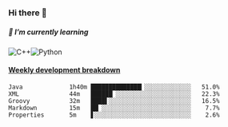 ### Hi there 👋

##### 🌱 I’m currently learning

![C++](https://img.shields.io/badge/-C++-00599C?style=flat-square&logo=c)![Python](https://img.shields.io/badge/-Python-black?style=flat-square&logo=Python)


<!-- waka-box start -->
#### <a href="https://gist.github.com/bf274261b4c8553e17fc709dfc3cfa97" target="_blank">Weekly development breakdown</a>
```text
Java        	 1h40m ██████████████▎░░░░░░░░░░░░░   51.0% 
XML         	 44m   ██████▏░░░░░░░░░░░░░░░░░░░░░   22.3% 
Groovy      	 32m   ████▌░░░░░░░░░░░░░░░░░░░░░░░   16.5% 
Markdown    	 15m   ██▏░░░░░░░░░░░░░░░░░░░░░░░░░    7.7% 
Properties  	 5m    ▋░░░░░░░░░░░░░░░░░░░░░░░░░░░    2.6% 
```
<!-- Powered by https://github.com/YouEclipse/waka-box-go . -->
<!-- waka-box end -->



<!--
**KomoreKalu/KomoreKalu** is a ✨ _special_ ✨ repository because its `README.md` (this file) appears on your GitHub profile.

Here are some ideas to get you started:

- 🔭 I’m currently working on ...
- 🌱 I’m currently learning ...
- 👯 I’m looking to collaborate on ...
- 🤔 I’m looking for help with ...
- 💬 Ask me about ...
- 📫 How to reach me: ...
- 😄 Pronouns: ...
- ⚡ Fun fact: ...
-->

